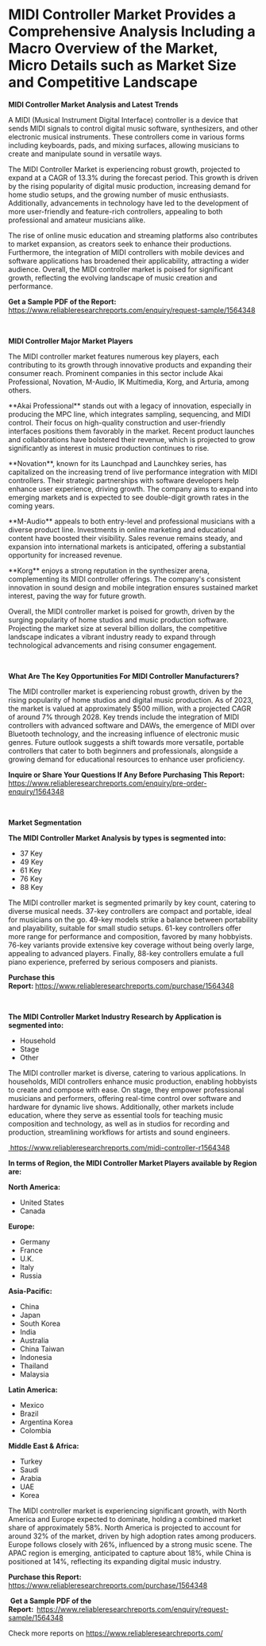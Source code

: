 <p><h1>MIDI Controller Market Provides a Comprehensive Analysis Including a Macro Overview of the Market, Micro Details such as Market Size and Competitive Landscape</h1></p><p><strong>MIDI Controller Market Analysis and Latest Trends</strong></p>
<p><p>A MIDI (Musical Instrument Digital Interface) controller is a device that sends MIDI signals to control digital music software, synthesizers, and other electronic musical instruments. These controllers come in various forms including keyboards, pads, and mixing surfaces, allowing musicians to create and manipulate sound in versatile ways. </p><p>The MIDI Controller Market is experiencing robust growth, projected to expand at a CAGR of 13.3% during the forecast period. This growth is driven by the rising popularity of digital music production, increasing demand for home studio setups, and the growing number of music enthusiasts. Additionally, advancements in technology have led to the development of more user-friendly and feature-rich controllers, appealing to both professional and amateur musicians alike. </p><p>The rise of online music education and streaming platforms also contributes to market expansion, as creators seek to enhance their productions. Furthermore, the integration of MIDI controllers with mobile devices and software applications has broadened their applicability, attracting a wider audience. Overall, the MIDI controller market is poised for significant growth, reflecting the evolving landscape of music creation and performance.</p></p>
<p><strong>Get a Sample PDF of the Report:&nbsp;</strong> <a href="https://www.reliableresearchreports.com/enquiry/request-sample/1564348?utm_campaign=3210&utm_medium=2&utm_source=Github&utm_content=ia&utm_term=08042025&utm_id=midi-controller">https://www.reliableresearchreports.com/enquiry/request-sample/1564348</a></p>
<p>&nbsp;</p>
<p><strong>MIDI Controller Major Market Players</strong></p>
<p><p>The MIDI controller market features numerous key players, each contributing to its growth through innovative products and expanding their consumer reach. Prominent companies in this sector include Akai Professional, Novation, M-Audio, IK Multimedia, Korg, and Arturia, among others.</p><p>**Akai Professional** stands out with a legacy of innovation, especially in producing the MPC line, which integrates sampling, sequencing, and MIDI control. Their focus on high-quality construction and user-friendly interfaces positions them favorably in the market. Recent product launches and collaborations have bolstered their revenue, which is projected to grow significantly as interest in music production continues to rise.</p><p>**Novation**, known for its Launchpad and Launchkey series, has capitalized on the increasing trend of live performance integration with MIDI controllers. Their strategic partnerships with software developers help enhance user experience, driving growth. The company aims to expand into emerging markets and is expected to see double-digit growth rates in the coming years.</p><p>**M-Audio** appeals to both entry-level and professional musicians with a diverse product line. Investments in online marketing and educational content have boosted their visibility. Sales revenue remains steady, and expansion into international markets is anticipated, offering a substantial opportunity for increased revenue.</p><p>**Korg** enjoys a strong reputation in the synthesizer arena, complementing its MIDI controller offerings. The company's consistent innovation in sound design and mobile integration ensures sustained market interest, paving the way for future growth. </p><p>Overall, the MIDI controller market is poised for growth, driven by the surging popularity of home studios and music production software. Projecting the market size at several billion dollars, the competitive landscape indicates a vibrant industry ready to expand through technological advancements and rising consumer engagement.</p></p>
<p>&nbsp;</p>
<p><strong>What Are The Key Opportunities For MIDI Controller Manufacturers?</strong></p>
<p><p>The MIDI controller market is experiencing robust growth, driven by the rising popularity of home studios and digital music production. As of 2023, the market is valued at approximately $500 million, with a projected CAGR of around 7% through 2028. Key trends include the integration of MIDI controllers with advanced software and DAWs, the emergence of MIDI over Bluetooth technology, and the increasing influence of electronic music genres. Future outlook suggests a shift towards more versatile, portable controllers that cater to both beginners and professionals, alongside a growing demand for educational resources to enhance user proficiency.</p></p>
<p><strong>Inquire or Share Your Questions If Any Before Purchasing This Report:</strong> <a href="https://www.reliableresearchreports.com/enquiry/pre-order-enquiry/1564348?utm_campaign=3210&utm_medium=2&utm_source=Github&utm_content=ia&utm_term=08042025&utm_id=midi-controller">https://www.reliableresearchreports.com/enquiry/pre-order-enquiry/1564348</a></p>
<p>&nbsp;</p>
<p><strong>Market Segmentation</strong></p>
<p><strong>The MIDI Controller Market Analysis by types is segmented into:</strong></p>
<p><ul><li>37 Key</li><li>49 Key</li><li>61 Key</li><li>76 Key</li><li>88 Key</li></ul></p>
<p><p>The MIDI controller market is segmented primarily by key count, catering to diverse musical needs. 37-key controllers are compact and portable, ideal for musicians on the go. 49-key models strike a balance between portability and playability, suitable for small studio setups. 61-key controllers offer more range for performance and composition, favored by many hobbyists. 76-key variants provide extensive key coverage without being overly large, appealing to advanced players. Finally, 88-key controllers emulate a full piano experience, preferred by serious composers and pianists.</p></p>
<p><strong>Purchase this Report:&nbsp;</strong><a href="https://www.reliableresearchreports.com/purchase/1564348?utm_campaign=3210&utm_medium=2&utm_source=Github&utm_content=ia&utm_term=08042025&utm_id=midi-controller">https://www.reliableresearchreports.com/purchase/1564348</a></p>
<p>&nbsp;</p>
<p><strong>The MIDI Controller Market Industry Research by Application is segmented into:</strong></p>
<p><ul><li>Household</li><li>Stage</li><li>Other</li></ul></p>
<p><p>The MIDI controller market is diverse, catering to various applications. In households, MIDI controllers enhance music production, enabling hobbyists to create and compose with ease. On stage, they empower professional musicians and performers, offering real-time control over software and hardware for dynamic live shows. Additionally, other markets include education, where they serve as essential tools for teaching music composition and technology, as well as in studios for recording and production, streamlining workflows for artists and sound engineers.</p></p>
<p><a href="https://www.reliableresearchreports.com/midi-controller-r1564348?utm_campaign=3210&utm_medium=2&utm_source=Github&utm_content=ia&utm_term=08042025&utm_id=midi-controller">&nbsp;https://www.reliableresearchreports.com/midi-controller-r1564348</a></p>
<p><strong>In terms of Region, the MIDI Controller Market Players available by Region are:</strong></p>
<p>
    <p> <strong> North America: </strong>
        <ul>
            <li>United States</li>
            <li>Canada</li>
        </ul>
        </p> 
    <p> <strong> Europe: </strong>
        <ul>
            <li>Germany</li>
            <li>France</li>
            <li>U.K.</li>
            <li>Italy</li>
            <li>Russia</li>
        </ul>
        </p> 
    <p> <strong> Asia-Pacific: </strong>
        <ul>
            <li>China</li>
            <li>Japan</li>
            <li>South Korea</li>
            <li>India</li>
            <li>Australia</li>
            <li>China Taiwan</li>
            <li>Indonesia</li>
            <li>Thailand</li>
            <li>Malaysia</li>
        </ul>
        </p> 
    <p> <strong> Latin America: </strong>
        <ul>
            <li>Mexico</li>
            <li>Brazil</li>
            <li>Argentina Korea</li>
            <li>Colombia</li>
        </ul>
        </p> 
    <p> <strong> Middle East & Africa: </strong>
        <ul>
            <li>Turkey</li>
            <li>Saudi</li>
            <li>Arabia</li>
            <li>UAE</li>
            <li>Korea</li>
        </ul>
    </p>
    </p>
<p><p>The MIDI controller market is experiencing significant growth, with North America and Europe expected to dominate, holding a combined market share of approximately 58%. North America is projected to account for around 32% of the market, driven by high adoption rates among producers. Europe follows closely with 26%, influenced by a strong music scene. The APAC region is emerging, anticipated to capture about 18%, while China is positioned at 14%, reflecting its expanding digital music industry.</p></p>
<p><strong>Purchase this Report: </strong><a href="https://www.reliableresearchreports.com/purchase/1564348?utm_campaign=3210&utm_medium=2&utm_source=Github&utm_content=ia&utm_term=08042025&utm_id=midi-controller">https://www.reliableresearchreports.com/purchase/1564348</a></p>
<p>&nbsp;<strong>Get a Sample PDF of the Report:&nbsp;&nbsp;</strong><a href="https://www.reliableresearchreports.com/enquiry/request-sample/1564348?utm_campaign=3210&utm_medium=2&utm_source=Github&utm_content=ia&utm_term=08042025&utm_id=midi-controller">https://www.reliableresearchreports.com/enquiry/request-sample/1564348</a></p>
<p><strong></strong></p>
<p>Check more reports on <a href="https://www.reliableresearchreports.com/?utm_campaign=3210&utm_medium=2&utm_source=Github&utm_content=ia&utm_term=08042025&utm_id=midi-controller">https://www.reliableresearchreports.com/</a></p>